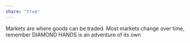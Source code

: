 ```yaml
---
share: "true"
---
```




Markets are where goods can be traded. Most markets change over time, remember DIAMOND HANDS is an adventure of its own


